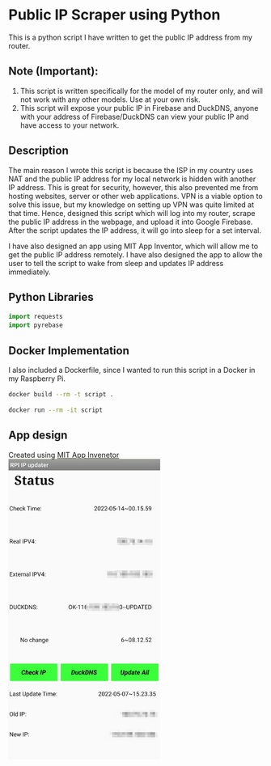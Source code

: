 # Public IP Scraper using Python

This is a python script I have written to get the public IP address from my router.

## Note (Important):

1. This script is written specifically for the model of my router only, and will not work with any other models. Use at your own risk.
2. This script will expose your public IP in Firebase and DuckDNS, anyone with your address of Firebase/DuckDNS can view your public IP and have access to your network.

## Description
The main reason I wrote this script is because the ISP in my country uses NAT and the public IP address for my local network is hidden with another IP address. This is great for security, however, this also prevented me from hosting websites, server or other web applications. VPN is a viable option to solve this issue, but my knowledge on setting up VPN was quite limited at that time. Hence, designed this script which will log into my router, scrape the public IP address in the webpage, and upload it into Google Firebase. After the script updates the IP address, it will go into sleep for a set interval.

I have also designed an app using MIT App Inventor, which will allow me to get the public IP address remotely. I have also designed the app to allow the user to tell the script to wake from sleep and updates IP address immediately. 

## Python Libraries

```python
import requests
import pyrebase
```
## Docker Implementation
I also included a Dockerfile, since I wanted to run this script in a Docker in my Raspberry Pi.
```bash
docker build --rm -t script .
```
```bash
docker run --rm -it script
```
## App design
Created using [MIT App Invenetor](https://appinventor.mit.edu/)
<br>
<img src="https://github.com/noelleon2001/IP-scraper-and-app/blob/main/app.jpeg?raw=true" width="300">
